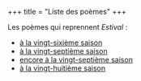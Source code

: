 +++
title = "Liste des poèmes"
+++

Les poèmes qui reprennent _Estival_ :

- [à la vingt-sixième saison](../seasons/26_vingt_sixieme_saison/soir_parfume)
- [à la vingt-septième saison](../seasons/27_vingt_septieme_saison/dans_la_brise)
- [encore à la vingt-septième saison](../seasons/27_vingt_septieme_saison/festival)
- [à la vingt-huitième saison](../seasons/28_vingt_huitieme_saison/coeur_d_ete)